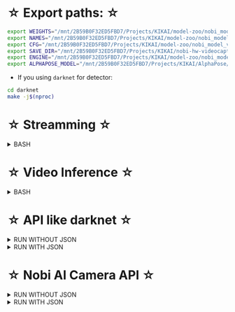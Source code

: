 # ☆ Export paths: ☆

```bash
export WEIGHTS="/mnt/2B59B0F32ED5FBD7/Projects/KIKAI/model-zoo/nobi_model_v2/scaled_nobi_pose_v2.weights"
export NAMES="/mnt/2B59B0F32ED5FBD7/Projects/KIKAI/model-zoo/nobi_model_v2/scaled_nobi_pose_v2.names"
export CFG="/mnt/2B59B0F32ED5FBD7/Projects/KIKAI/model-zoo/nobi_model_v2/scaled_nobi_pose_v2.cfg"
export SAVE_DIR="/mnt/2B59B0F32ED5FBD7/Projects/KIKAI/nobi-hw-videocapture/EMoi///"
export ENGINE="/mnt/2B59B0F32ED5FBD7/Projects/KIKAI/model-zoo/nobi_model_v2/scaled_nobi_pose_v2.engine"
export ALPHAPOSE_MODEL="/mnt/2B59B0F32ED5FBD7/Projects/KIKAI/AlphaPose/AlphaPose_TorchScript/model-zoo/fast_pose_res50/fast_res50_256x192.jit"
```

- If you using `darknet` for detector:

```bash
cd darknet
make -j$(nproc)
```

# ☆ Streamming ☆


<details>
  <summary>BASH</summary>

## Build Streamming 4 Camera Test

```bash
rm -rf .cmake/ *
cmake -DFOUR_CAMS=ON -DCAM_ID_EXAMPLES=ON ..
cmake --build . --config Release
./Nobi_App
```

## Build Streamming 4 Video Source Test

```bash
rm -rf .cmake/ *
cmake -DFOUR_CAMS=ON -DVIDEO_EXAMPLES=ON ..
cmake --build . --config Release
./Nobi_App
```

## Build Streaming From Camera Test

```bash
rm -rf .cmake/ *
cmake -DSINGLE_CAM=ON -DCAM_ID_EXAMPLES=ON ..
cmake --build . --config Release
./Nobi_App
```

## Build Streaming From Video Soure Test

```bash
rm -rf .cmake/ *
cmake -DSINGLE_CAM=ON -DVIDEO_EXAMPLES=ON ..
cmake --build . --config Release
./Nobi_App
```

</details>

# ☆ Video Inference ☆

<details>
  <summary>BASH</summary>

## Build test object detection by TensorRT model on a sample video path like darknet


```bash
rm -rf .cmake/ *
cmake -DINFERENCE_VIDEO=ON ..
cmake --build . --config Release
./Nobi_App
```

## Build test object detection by darknet C++ model on a sample video path like darknet

```bash
rm -rf .cmake/ *
cmake -DINFERENCE_VIDEO=ON -DINFERENCE_DARKNET=ON -DVIDEO_EXAMPLES=ON ..
cmake --build . --config Release
./Nobi_App
```

## Build test object detection by TensorRT model on a sample video path like darknet, and support pose estimation

```bash
rm -rf .cmake/ *
cmake -DINFERENCE_VIDEO=ON -DVIDEO_EXAMPLES=ON -DINFERENCE_ALPHAPOSE_TORCH=ON ..
cmake --build . --config Release
./Nobi_App
```

## Build test object detection by darknet C++ model on a sample video path like darknet, and support pose estimation

```bash
rm -rf .cmake/ *
cmake -DINFERENCE_VIDEO=ON -DINFERENCE_DARKNET=ON -DVIDEO_EXAMPLES=ON -DINFERENCE_ALPHAPOSE_TORCH=ON ..
cmake --build . --config Release
./Nobi_App
```

</details>

# ☆ API like darknet ☆

<details>
  <summary>RUN WITHOUT JSON</summary>

## Build test object detection by TensorRT model on a sample video path like darknet

```bash
rm -rf .cmake/ *
cmake -DTENSORRT_API=ON ..
cmake --build . --config Release
./Nobi_App --engine-file ${ENGINE} --label-file ${NAMES} --dims 512 512 --obj-thres 0.7 --nms-thres 0.7 --type-yolo csp --dont-show
```

## Build test object detection by darknet C++ model on a sample video path like darknet

```bash
rm -rf .cmake/ *
cmake -DTENSORRT_API=ON -DINFERENCE_DARKNET=ON ..
cmake --build . --config Release
./Nobi_App --weights-file ${WEIGHTS} --cfg-file ${CFG} --names-file ${NAMES} --thresh 0.7 --dont-show
```

## Build test object detection by TensorRT model on a sample video path like darknet, and support pose estimation

```bash
rm -rf .cmake/ *
cmake -DTENSORRT_API=ON -DINFERENCE_ALPHAPOSE_TORCH=ON ..
cmake --build . --config Release
./Nobi_App --engine-file ${ENGINE} --label-file ${NAMES} --alphapose-jit ${ALPHAPOSE_MODEL} --dims 512 512 --obj-thres 0.7 --nms-thres 0.7 --type-yolo csp --dont-show
```

## Build test object detection by darknet C++ model on a sample video path like darknet, and support pose estimation

```bash
rm -rf .cmake/ *
cmake -DTENSORRT_API=ON -DINFERENCE_DARKNET=ON -DINFERENCE_ALPHAPOSE_TORCH=ON ..
cmake --build . --config Release
./Nobi_App --weights-file ${WEIGHTS} --cfg-file ${CFG} --names-file ${NAMES} --alphapose-jit ${ALPHAPOSE_MODEL} --thresh 0.7 --dont-show
```

</details>

<details>
  <summary>RUN WITH JSON</summary>

## Build test object detection by TensorRT model on a sample video path like darknet and output `Json`

```bash
rm -rf .cmake/ *
cmake -DTENSORRT_API=ON -DJSON=ON ..
cmake --build . --config Release
./Nobi_App --engine-file ${ENGINE} --label-file ${NAMES} --dims 512 512 --obj-thres 0.7 --nms-thres 0.7 --type-yolo csp --dont-show
```

## Build test object detection by darknet C++ model on a sample video path like darknet and output `Json`

```bash
rm -rf .cmake/ *
cmake -DTENSORRT_API=ON -DINFERENCE_DARKNET=ON -DJSON=ON ..
cmake --build . --config Release
./Nobi_App --weights-file ${WEIGHTS} --cfg-file ${CFG} --names-file ${NAMES} --thresh 0.7 --dont-show
```

## Build test object detection by TensorRT model on a sample video path like darknet, and support pose estimation and output `Json`

```bash
rm -rf .cmake/ *
cmake -DTENSORRT_API=ON -DINFERENCE_ALPHAPOSE_TORCH=ON -DJSON=ON ..
cmake --build . --config Release
./Nobi_App --engine-file ${ENGINE} --label-file ${NAMES} --alphapose-jit ${ALPHAPOSE_MODEL} --dims 512 512 --obj-thres 0.7 --nms-thres 0.7 --type-yolo csp --dont-show
```

## Build test object detection by darknet C++ model on a sample video path like darknet, and support pose estimation and output `Json`

```bash
rm -rf .cmake/ *
cmake -DTENSORRT_API=ON -DINFERENCE_DARKNET=ON -DINFERENCE_ALPHAPOSE_TORCH=ON -DJSON=ON ..
cmake --build . --config Release
./Nobi_App --weights-file ${WEIGHTS} --cfg-file ${CFG} --names-file ${NAMES} --alphapose-jit ${ALPHAPOSE_MODEL} --thresh 0.7 --dont-show
```

</details>

# ☆ Nobi AI Camera API ☆

<details>
  <summary>RUN WITHOUT JSON</summary>

## Build Nobi API support object detection TensorRT

```bash
rm -rf .cmake/ *
cmake -DNOBI_CAMERA_AI_API=ON -DVIDEO_EXAMPLES=ON ..
cmake --build . --config Release
./Nobi_App --engine-file ${ENGINE} --label-file ${NAMES} --save-dir ${SAVE_DIR} --dims 512 512 --obj-thres 0.7 --nms-thres 0.7 --type-yolo csp --dont-show
```

## Build Nobi API support object detection darknet C++

```bash
rm -rf .cmake/ *
cmake -DNOBI_CAMERA_AI_API=ON -DINFERENCE_DARKNET=ON -DVIDEO_EXAMPLES=ON ..
cmake --build . --config Release
./Nobi_App --weights-file ${WEIGHTS} --cfg-file ${CFG} --names-file ${NAMES} --save-dir ${SAVE_DIR} --thresh 0.7 --dont-show
```

## Build Nobi API support object detection TensorRT and pose estimation

```bash
rm -rf .cmake/ *
cmake -DNOBI_CAMERA_AI_API=ON -DVIDEO_EXAMPLES=ON -DINFERENCE_ALPHAPOSE_TORCH=ON ..
cmake --build . --config Release
./Nobi_App --engine-file ${ENGINE} --label-file ${NAMES} --alphapose-jit ${ALPHAPOSE_MODEL} --save-dir ${SAVE_DIR} --dims 512 512 --obj-thres 0.7 --nms-thres 0.7 --type-yolo csp --dont-show
```

## Build Nobi API support object detection darknet C++ and pose estimation

```bash
rm -rf .cmake/ *
cmake -DNOBI_CAMERA_AI_API=ON -DINFERENCE_DARKNET=ON -DVIDEO_EXAMPLES=ON -DINFERENCE_ALPHAPOSE_TORCH=ON ..
cmake --build . --config Release
./Nobi_App --weights-file ${WEIGHTS} --cfg-file ${CFG} --names-file ${NAMES} --alphapose-jit ${ALPHAPOSE_MODEL} --save-dir ${SAVE_DIR} --thresh 0.7 --dont-show
```

</details>

<details>
  <summary>RUN WITH JSON</summary>

## Build Nobi API support object detection TensorRT and output `Json`

```bash
rm -rf .cmake/ *
cmake -DNOBI_CAMERA_AI_API=ON -DVIDEO_EXAMPLES=ON -DJSON=ON ..
cmake --build . --config Release
./Nobi_App --engine-file ${ENGINE} --label-file ${NAMES} --save-dir ${SAVE_DIR} --dims 512 512 --obj-thres 0.7 --nms-thres 0.7 --type-yolo csp --dont-show
```

## Build Nobi API support object detection darknet C++ and output `Json`

```bash
rm -rf .cmake/ *
cmake -DNOBI_CAMERA_AI_API=ON -DINFERENCE_DARKNET=ON -DVIDEO_EXAMPLES=ON -DJSON=ON ..
cmake --build . --config Release
./Nobi_App --weights-file ${WEIGHTS} --cfg-file ${CFG} --names-file ${NAMES} --save-dir ${SAVE_DIR} --thresh 0.7 --dont-show
```

## Build Nobi API support object detection TensorRT and pose estimation and output `Json`

```bash
rm -rf .cmake/ *
cmake -DNOBI_CAMERA_AI_API=ON -DVIDEO_EXAMPLES=ON -DINFERENCE_ALPHAPOSE_TORCH=ON -DJSON=ON ..
cmake --build . --config Release
./Nobi_App --engine-file ${ENGINE} --label-file ${NAMES} --alphapose-jit ${ALPHAPOSE_MODEL} --save-dir ${SAVE_DIR} --dims 512 512 --obj-thres 0.7 --nms-thres 0.7 --type-yolo csp --dont-show
```

## Build Nobi API support object detection darknet C++ and pose estimation and output `Json`

```bash
rm -rf .cmake/ *
cmake -DNOBI_CAMERA_AI_API=ON -DINFERENCE_DARKNET=ON -DVIDEO_EXAMPLES=ON -DINFERENCE_ALPHAPOSE_TORCH=ON -DJSON=ON ..
cmake --build . --config Release
./Nobi_App --weights-file ${WEIGHTS} --cfg-file ${CFG} --names-file ${NAMES} --alphapose-jit ${ALPHAPOSE_MODEL} --save-dir ${SAVE_DIR} --thresh 0.7 --dont-show
```


</details>

